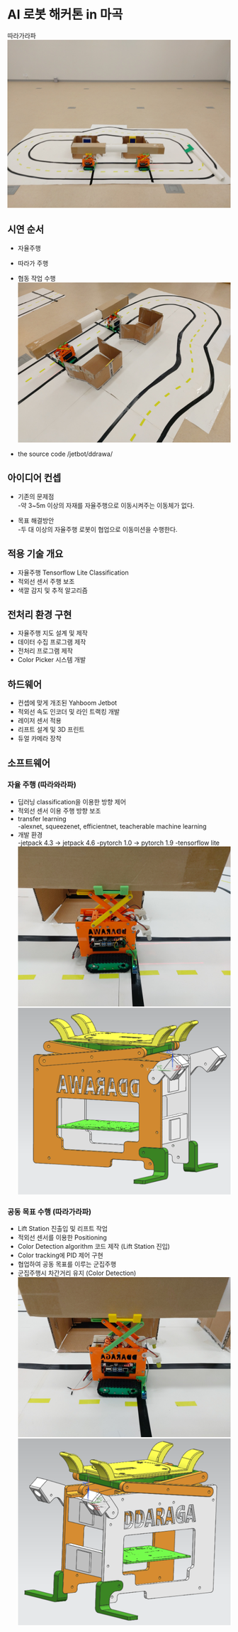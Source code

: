 # AI 로봇 해커톤 in 마곡
 따라가라파
![시연 모습](./img/all.jpg)
## 시연 순서
- 자율주행
- 따라가 주행
- 협동 작업 수행
![Lift Station 협동 작업 모습](./img/lift_station.jpg)

- the source code /jetbot/ddrawa/
## 아이디어 컨셉
- 기존의 문제점<br>
-약 3~5m 이상의 자재를 자율주행으로 이동시켜주는 이동체가 없다.

- 목표 해결방안<br>
-두 대 이상의 자율주행 로봇이 협업으로 이동미션을 수행한다.

## 적용 기술 개요
- 자율주행 Tensorflow Lite Classification
- 적외선 센서 주행 보조
- 색깔 감지 및 추적 알고리즘

## 전처리 환경 구현
- 자율주행 지도 설계 및 제작
- 데이터 수집 프로그램 제작
- 전처리 프로그램 제작
- Color Picker 시스템 개발

## 하드웨어
- 컨셉에 맞게 개조된 Yahboom Jetbot
- 적외선 속도 인코더 및 라인 트랙킹 개발
- 레이저 센서 적용
- 리프트 설계 및 3D 프린트
- 듀얼 카메라 장착

## 소프트웨어
### 자율 주행 (따라와라파)
- 딥러닝 classification을 이용한 방향 제어
- 적외선 센서 이용 주행 방향 보조
- transfer learning<br>
-alexnet, squeezenet, efficientnet, teacherable machine learning
- 개발 환경<br>
-jetpack 4.3 -> jetpack 4.6
-pytorch 1.0 -> pytorch 1.9
-tensorflow lite
![따라와](./img/ddarawa.jpg)
![따라와 설계](./img/ddarawa_.png)
### 공동 목표 수행 (따라가라파)<br>
- Lift Station 진출입 및 리프트 작업
- 적외선 센서를 이용한 Positioning
- Color Detection algorithm 코드 제작 (Lift Station 진입)
- Color tracking에 PID 제어 구현
- 협업하여 공동 목표를 이루는 군집주행
- 군집주행시 차간거리 유지 (Color Detection)
![따라가](./img/ddaraga.jpg)
![따라가 설계](./img/ddaraga_.png)
